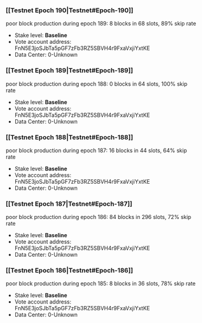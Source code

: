 ### [[Testnet Epoch 190|Testnet#Epoch-190]]
poor block production during epoch 189: 8 blocks in 68 slots, 89% skip rate 
* Stake level: **Baseline** 
* Vote account address: FnN5E3joSJbTa5pGF7zFb3RZ5SBVH4r9FxaVxjiYxtKE
* Data Center: 0-Unknown
### [[Testnet Epoch 189|Testnet#Epoch-189]]
poor block production during epoch 188: 0 blocks in 64 slots, 100% skip rate 
* Stake level: **Baseline** 
* Vote account address: FnN5E3joSJbTa5pGF7zFb3RZ5SBVH4r9FxaVxjiYxtKE
* Data Center: 0-Unknown
### [[Testnet Epoch 188|Testnet#Epoch-188]]
poor block production during epoch 187: 16 blocks in 44 slots, 64% skip rate 
* Stake level: **Baseline** 
* Vote account address: FnN5E3joSJbTa5pGF7zFb3RZ5SBVH4r9FxaVxjiYxtKE
* Data Center: 0-Unknown
### [[Testnet Epoch 187|Testnet#Epoch-187]]
poor block production during epoch 186: 84 blocks in 296 slots, 72% skip rate 
* Stake level: **Baseline** 
* Vote account address: FnN5E3joSJbTa5pGF7zFb3RZ5SBVH4r9FxaVxjiYxtKE
* Data Center: 0-Unknown
### [[Testnet Epoch 186|Testnet#Epoch-186]]
poor block production during epoch 185: 8 blocks in 36 slots, 78% skip rate 
* Stake level: **Baseline** 
* Vote account address: FnN5E3joSJbTa5pGF7zFb3RZ5SBVH4r9FxaVxjiYxtKE
* Data Center: 0-Unknown